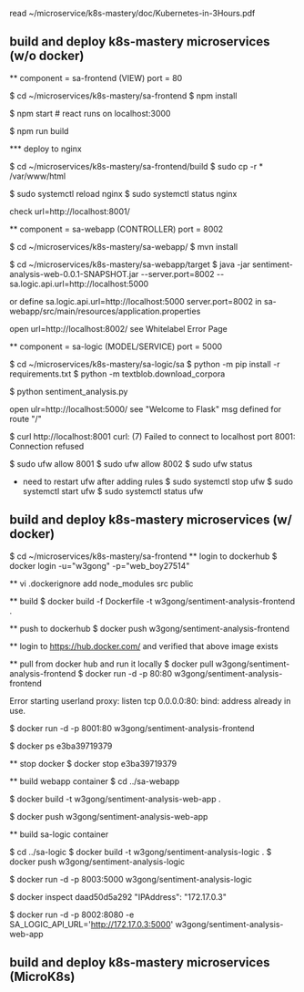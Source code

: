 
read ~/microservice/k8s-mastery/doc/Kubernetes-in-3Hours.pdf

## build and deploy k8s-mastery microservices (w/o docker)

** component = sa-frontend (VIEW)
    port = 80

$ cd ~/microservices/k8s-mastery/sa-frontend
$ npm install

$ npm start  # react runs on localhost:3000

$ npm run build

*** deploy to nginx

$ cd ~/microservices/k8s-mastery/sa-frontend/build
$ sudo cp -r * /var/www/html

$ sudo systemctl reload nginx
$ sudo systemctl status nginx

check url=http://localhost:8001/

** component = sa-webapp (CONTROLLER)
    port = 8002

$ cd ~/microservices/k8s-mastery/sa-webapp/
$ mvn install

$ cd ~/microservices/k8s-mastery/sa-webapp/target
$ java -jar sentiment-analysis-web-0.0.1-SNAPSHOT.jar --server.port=8002 --sa.logic.api.url=http://localhost:5000

or define sa.logic.api.url=http://localhost:5000
server.port=8002
 in sa-webapp/src/main/resources/application.properties

open url=http://localhost:8002/
see Whitelabel Error Page

** component = sa-logic (MODEL/SERVICE)
    port = 5000

$ cd ~/microservices/k8s-mastery/sa-logic/sa
$ python -m pip install -r requirements.txt 
$ python -m textblob.download_corpora

$ python sentiment_analysis.py

open ulr=http://localhost:5000/
see "Welcome to Flask" msg defined for route "/"

$ curl http://localhost:8001
curl: (7) Failed to connect to localhost port 8001: Connection refused

$ sudo ufw allow 8001
$ sudo ufw allow 8002
$ sudo ufw status

* need to restart ufw after adding rules
$ sudo systemctl stop ufw
$ sudo systemctl start ufw
$ sudo systemctl status ufw

## build and deploy k8s-mastery microservices (w/ docker)

$ cd ~/microservices/k8s-mastery/sa-frontend
** login to dockerhub
$ docker login -u="w3gong" -p="web_boy27514"

** vi .dockerignore
add 
    node_modules
    src
    public

** build
$ docker build -f Dockerfile -t w3gong/sentiment-analysis-frontend .

** push to dockerhub
$ docker push w3gong/sentiment-analysis-frontend

** login to https://hub.docker.com/ and verified that above image exists

** pull from docker hub and run it locally
$ docker pull w3gong/sentiment-analysis-frontend
$ docker run -d -p 80:80 w3gong/sentiment-analysis-frontend

Error starting userland proxy: listen tcp 0.0.0.0:80: bind: address already in use.

$ docker run -d -p 8001:80 w3gong/sentiment-analysis-frontend

$ docker ps
e3ba39719379

** stop docker
$ docker stop e3ba39719379

** build webapp container
$ cd ../sa-webapp

$ docker build -t w3gong/sentiment-analysis-web-app .

$ docker push w3gong/sentiment-analysis-web-app

** build sa-logic container

$ cd ../sa-logic
$ docker build -t w3gong/sentiment-analysis-logic .
$ docker push w3gong/sentiment-analysis-logic

$ docker run -d -p 8003:5000 w3gong/sentiment-analysis-logic

$ docker inspect daad50d5a292
"IPAddress": "172.17.0.3"


$ docker run -d -p 8002:8080 -e SA_LOGIC_API_URL='http://172.17.0.3:5000' w3gong/sentiment-analysis-web-app  


## build and deploy k8s-mastery microservices (MicroK8s)